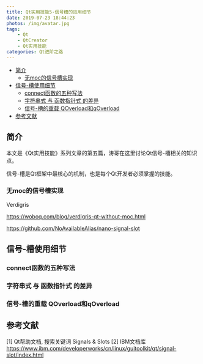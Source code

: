```yaml
---
title: Qt实用技能5-信号槽的应用细节
date: 2019-07-23 18:44:23
photos: /img/avatar.jpg
tags: 
    - Qt 
    - QtCreator
    - Qt实用技能
categories: Qt进阶之路
---
```


- [简介](#%e7%ae%80%e4%bb%8b)
  - [无moc的信号槽实现](#%e6%97%a0moc%e7%9a%84%e4%bf%a1%e5%8f%b7%e6%a7%bd%e5%ae%9e%e7%8e%b0)
- [信号-槽使用细节](#%e4%bf%a1%e5%8f%b7-%e6%a7%bd%e4%bd%bf%e7%94%a8%e7%bb%86%e8%8a%82)
  - [connect函数的五种写法](#connect%e5%87%bd%e6%95%b0%e7%9a%84%e4%ba%94%e7%a7%8d%e5%86%99%e6%b3%95)
  - [字符串式 与 函数指针式 的差异](#%e5%ad%97%e7%ac%a6%e4%b8%b2%e5%bc%8f-%e4%b8%8e-%e5%87%bd%e6%95%b0%e6%8c%87%e9%92%88%e5%bc%8f-%e7%9a%84%e5%b7%ae%e5%bc%82)
  - [信号-槽的重载 QOverload和qOverload](#%e4%bf%a1%e5%8f%b7-%e6%a7%bd%e7%9a%84%e9%87%8d%e8%bd%bd-qoverload%e5%92%8cqoverload)
- [参考文献](#%e5%8f%82%e8%80%83%e6%96%87%e7%8c%ae)


## 简介

本文是《Qt实用技能》系列文章的第五篇，涛哥在这里讨论Qt信号-槽相关的知识点。

信号-槽是Qt框架中最核心的机制，也是每个Qt开发者必须掌握的技能。


### 无moc的信号槽实现

Verdigris 

https://woboq.com/blog/verdigris-qt-without-moc.html


https://github.com/NoAvailableAlias/nano-signal-slot

## 信号-槽使用细节

### connect函数的五种写法

### 字符串式 与 函数指针式 的差异

### 信号-槽的重载 QOverload和qOverload


## 参考文献

[1] Qt帮助文档, 搜索关键词 Signals & Slots
[2] IBM文档库 https://www.ibm.com/developerworks/cn/linux/guitoolkit/qt/signal-slot/index.html


